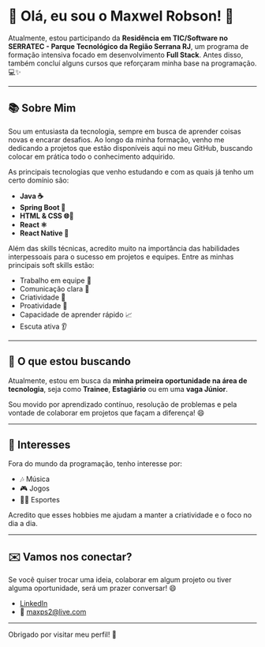 # 🚀 Olá, eu sou o Maxwel Robson! 👋

Atualmente, estou participando da **Residência em TIC/Software no SERRATEC - Parque Tecnológico da Região Serrana RJ**, um programa de formação intensiva focado em desenvolvimento **Full Stack**. Antes disso, também concluí alguns cursos que reforçaram minha base na programação. 💻✨

---

## 📚 Sobre Mim

Sou um entusiasta da tecnologia, sempre em busca de aprender coisas novas e encarar desafios. Ao longo da minha formação, venho me dedicando a projetos que estão disponíveis aqui no meu GitHub, buscando colocar em prática todo o conhecimento adquirido.

As principais tecnologias que venho estudando e com as quais já tenho um certo domínio são:

- **Java ☕**
- **Spring Boot 🚀**
- **HTML & CSS 🌐🎨**
- **React ⚛️**
- **React Native 📱**

Além das skills técnicas, acredito muito na importância das habilidades interpessoais para o sucesso em projetos e equipes. Entre as minhas principais soft skills estão:

- Trabalho em equipe 🤝
- Comunicação clara 💬
- Criatividade 🎨
- Proatividade 🚀
- Capacidade de aprender rápido 📈
- Escuta ativa 👂

---

## 🎯 O que estou buscando

Atualmente, estou em busca da **minha primeira oportunidade na área de tecnologia**, seja como **Trainee**, **Estagiário** ou em uma **vaga Júnior**.

Sou movido por aprendizado contínuo, resolução de problemas e pela vontade de colaborar em projetos que façam a diferença! 😄

---

## 🎨 Interesses

Fora do mundo da programação, tenho interesse por:

- 🎶 Música
- 🎮 Jogos
- 🏃‍♂️ Esportes

Acredito que esses hobbies me ajudam a manter a criatividade e o foco no dia a dia.

---

## ✉️ Vamos nos conectar?

Se você quiser trocar uma ideia, colaborar em algum projeto ou tiver alguma oportunidade, será um prazer conversar! 😄

- [LinkedIn](https://www.linkedin.com/in/maxwel-robson/)
- 📧 maxps2@live.com

---

Obrigado por visitar meu perfil! 🚀
